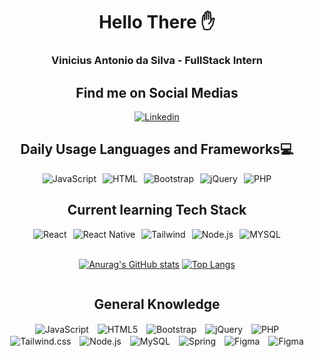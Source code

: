 <center>

# Hello There ✋

### Vinicius Antonio da Silva - FullStack Intern

## Find me on Social Medias
[![Linkedin](https://img.shields.io/badge/LinkedIn-0077B5?style=for-the-badge&logo=linkedin&logoColor=white)](https://www.linkedin.com/in/vinicius-antonio-da-silva-5670a31b9/)

## Daily Usage Languages and Frameworks💻
<div style="display: flex; justify-content: center">
    <img align="center" style="margin: 0px 5px;" alt="JavaScript" src="https://img.shields.io/badge/JavaScript-F7DF1E?style=for-the-badge&logo=javascript&logoColor=black">
    <img align="center" style="margin: 0px 5px;" alt="HTML" src="https://img.shields.io/badge/HTML5-E34F26?style=for-the-badge&logo=html5&logoColor=white">
    <img align="center" style="margin: 0px 5px;" alt="Bootstrap" src="https://img.shields.io/badge/Bootstrap-563D7C?style=for-the-badge&logo=bootstrap&logoColor=white">
    <img align="center" style="margin: 0px 5px;" alt=" jQuery" src="https://img.shields.io/badge/jQuery-0769AD?style=for-the-badge&logo=jquery&logoColor=white">
    <img align="center" style="margin: 0px 5px;" alt="PHP" src="https://img.shields.io/badge/PHP-777BB4?style=for-the-badge&logo=php&logoColor=white">
</div>


## Current learning Tech Stack

</center>
<div style="display: flex; justify-content: center">
    <img align="center" style="margin: 0px 5px;" alt="React" src="https://img.shields.io/badge/React-20232A?style=for-the-badge&logo=react&logoColor=61DAFB">
    <img align="center" style="margin: 0px 5px;" alt="React Native" src="https://img.shields.io/badge/React_Native-20232A?style=for-the-badge&logo=react&logoColor=61DAFB">
    <img align="center" style="margin: 0px 5px;" alt="Tailwind" src="https://img.shields.io/badge/Tailwind_CSS-38B2AC?style=for-the-badge&logo=tailwind-css&logoColor=white">
    <img align="center" style="margin: 0px 5px;" alt="Node.js" src="https://img.shields.io/badge/Node.js-43853D?style=for-the-badge&logo=node.js&logoColor=white">
    <img align="center" style="margin: 0px 5px;" alt="MYSQL" src="https://img.shields.io/badge/MySQL-00000F?style=for-the-badge&logo=mysql&logoColor=white">
</div>

<br>

<div style="display: flex; justify-content: center; align-items: center;">

[![Anurag's GitHub stats](https://github-readme-stats.vercel.app/api?username=Visnicio)](https://github.com/Visnicio/github-readme-stats)
[![Top Langs](https://github-readme-stats.vercel.app/api/top-langs/?username=Visnicio&layout=compact)](https://github.com/Visnicio/github-readme-stats)

</div>

<center>

## General Knowledge

<div>
    <img align="center" style="margin: 0px 5px;" alt="JavaScript" src="https://img.shields.io/badge/JavaScript-F7DF1E?style=for-the-badge&logo=javascript&logoColor=black">
    <img align="center" style="margin: 0px 5px;" alt="HTML5" src="https://img.shields.io/badge/HTML5-E34F26?style=for-the-badge&logo=html5&logoColor=white">
    <img align="center" style="margin: 0px 5px;" alt="Bootstrap" src="https://img.shields.io/badge/Bootstrap-563D7C?style=for-the-badge&logo=bootstrap&logoColor=white">
    <img align="center" style="margin: 0px 5px;" alt="jQuery" src="https://img.shields.io/badge/jQuery-0769AD?style=for-the-badge&logo=jquery&logoColor=white">
    <img align="center" style="margin: 0px 5px;" alt="PHP" src="https://img.shields.io/badge/PHP-777BB4?style=for-the-badge&logo=php&logoColor=white">
    <img align="center" style="margin: 0px 5px;" alt="Tailwind.css" src="https://img.shields.io/badge/Tailwind_CSS-38B2AC?style=for-the-badge&logo=tailwind-css&logoColor=white">
    <img align="center" style="margin: 0px 5px;" alt="Node.js" src="https://img.shields.io/badge/Node.js-43853D?style=for-the-badge&logo=node.js&logoColor=white">
    <img align="center" style="margin: 0px 5px;" alt="MySQL" src="https://img.shields.io/badge/MySQL-00000F?style=for-the-badge&logo=mysql&logoColor=white">
    <img align="center" style="margin: 0px 5px;" alt="Spring" src="https://img.shields.io/badge/Spring-6DB33F?style=for-the-badge&logo=spring&logoColor=white">
    <img align="center" style="margin: 0px 5px;" alt="Figma" src="https://img.shields.io/badge/Figma-F24E1E?style=for-the-badge&logo=figma&logoColor=white">
    <img align="center" style="margin: 0px 5px;" alt="Figma" src="https://img.shields.io/badge/Unity-100000?style=for-the-badge&logo=unity&logoColor=white">

</div>

</center>
